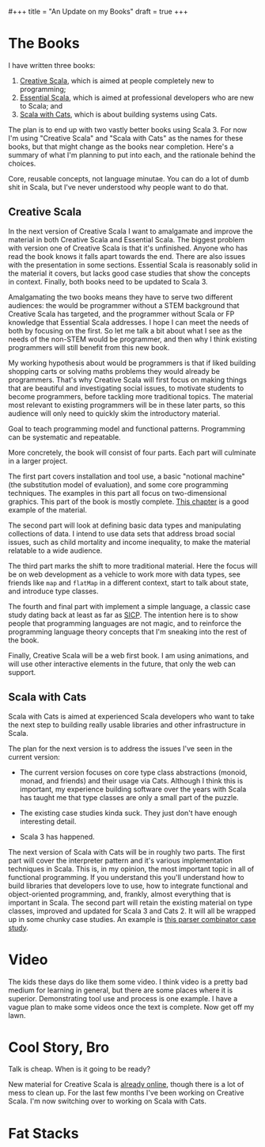#+++
title = "An Update on my Books"
draft = true
+++

<!-- more -->

# The Books

I have written three books:

1. [Creative Scala](https://creativescala.org/creative-scala), which is aimed at people completely new to programming;
2. [Essential Scala](https://underscore.io/books/essential-scala/), which is aimed at professional developers who are new to Scala; and
3. [Scala with Cats](https://www.scalawithcats.com/), which is about building systems using Cats.

The plan is to end up with two vastly better books using Scala 3. 
For now I'm using "Creative Scala" and "Scala with Cats" as the names for these books, but that might change as the books near completion.
Here's a summary of what I'm planning to put into each, and the rationale behind the choices.

Core, reusable concepts, not language minutae. You can do a lot of dumb shit in Scala, but I've never understood why people want to do that.


## Creative Scala

In the next version of Creative Scala I want to amalgamate and improve the material in both Creative Scala and Essential Scala. The biggest problem with version one of Creative Scala is that it's unfinished. Anyone who has read the book knows it falls apart towards the end. There are also issues with the presentation in some sections. Essential Scala is reasonably solid in the material it covers, but lacks good case studies that show the concepts in context. Finally, both books need to be updated to Scala 3.

Amalgamating the two books means they have to serve two different audiences: the would be programmer without a STEM background that Creative Scala has targeted, and the programmer without Scala or FP knowledge that Essential Scala addresses. I hope I can meet the needs of both by focusing on the first. So let me talk a bit about what I see as the needs of the non-STEM would be programmer, and then why I think existing programmers will still benefit from this new book.

My working hypothesis about would be programmers is that if liked building shopping carts or solving maths problems they would already be programmers. That's why Creative Scala will first focus on making things that are beautiful and investigating social issues, to motivate students to become programmers, before tackling more traditional topics. The material most relevant to existing programmers will be in these later parts, so this audience will only need to quickly skim the introductory material. 

Goal to teach programming model and functional patterns. Programming can be systematic and repeatable.

More concretely, the book will consist of four parts. Each part will culminate in a larger project.

The first part covers installation and tool use, a basic "notional machine" (the substitution model of evaluation), and some core programming techniques. The examples in this part all focus on two-dimensional graphics. This part of the book is mostly complete. [This chapter](http://www.creativescala.org/creative-scala/polygons/index.html) is a good example of the material.

The second part will look at defining basic data types and manipulating collections of data. I intend to use data sets that address broad social issues, such as child mortality and income inequality, to make the material relatable to a wide audience. 

The third part marks the shift to more traditional material. Here the focus will be on web development as a vehicle to work more with data types, see friends like `map` and `flatMap` in a different context, start to talk about state, and introduce type classes.

The fourth and final part with implement a simple language, a classic case study dating back at least as far as [SICP][sicp]. The intention here is to show people that programming languages are not magic, and to reinforce the programming language theory concepts that I'm sneaking into the rest of the book. 

Finally, Creative Scala will be a web first book. I am using animations, and will use other interactive elements in the future, that only the web can support.


## Scala with Cats

Scala with Cats is aimed at experienced Scala developers who want to take the next step to building really usable libraries and other infrastructure in Scala.

The plan for the next version is to address the issues I've seen in the current version:

- The current version focuses on core type class abstractions (monoid, monad, and friends) and their usage via Cats. Although I think this is important, my experience building software over the years with Scala has taught me that type classes are only a small part of the puzzle. 

- The existing case studies kinda suck. They just don't have enough interesting detail.

- Scala 3 has happened.

The next version of Scala with Cats will be in roughly two parts. The first part will cover the interpreter pattern and it's various implementation techniques in Scala. This is, in my opinion, the most important topic in all of functional programming. If you understand this you'll understand how to build libraries that developers love to use, how to integrate functional and object-oriented programming, and, frankly, almost everything that is important in Scala. The second part will retain the existing material on type classes, improved and updated for Scala 3 and Cats 2. It will all be wrapped up in some chunky case studies. An example is [this parser combinator case study](https://www.creativescala.org/case-study-parser/).


# Video

The kids these days do like them some video. I think video is a pretty bad medium for learning in general, but there are some places where it is superior. Demonstrating tool use and process is one example. I have a vague plan to make some videos once the text is complete. Now get off my lawn.

# Cool Story, Bro

Talk is cheap. When is it going to be ready?

New material for Creative Scala is [already online](https://creativescala.org/creative-scala), though there is a lot of mess to clean up. For the last few months I've been working on Creative Scala. I'm now switching over to working on Scala with Cats.


# Fat Stacks


[sicp]: https://mitp-content-server.mit.edu/books/content/sectbyfn/books_pres_0/6515/sicp.zip/index.html
